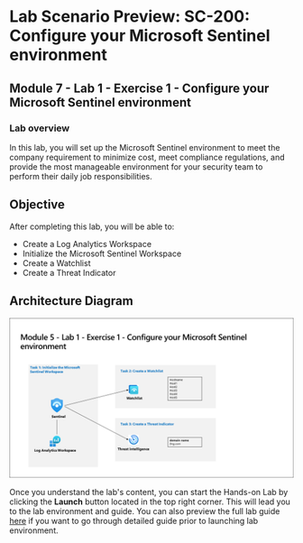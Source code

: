 # Lab Scenario Preview: SC-200: Configure your Microsoft Sentinel environment

## Module 7 - Lab 1 - Exercise 1 - Configure your Microsoft Sentinel environment

### Lab overview

In this lab, you will set up the Microsoft Sentinel environment to meet the company requirement to minimize cost, meet compliance regulations, and provide the most manageable environment for your security team to perform their daily job responsibilities.

## Objective
  
  After completing this lab, you will be able to:

- Create a Log Analytics Workspace
- Initialize the Microsoft Sentinel Workspace
- Create a Watchlist
- Create a Threat Indicator
  
## Architecture Diagram

   ![](media/SC200-Lab_Diagrams_Mod5_L1_Ex1.png)

Once you understand the lab's content, you can start the Hands-on Lab by clicking the **Launch** button located in the top right corner. This will lead you to the lab environment and guide. You can also preview the full lab guide [here](https://experience.cloudlabs.ai/#/labguidepreview/6827d75c-db06-4fd5-98a2-1be78fd9d505) if you want to go through detailed guide prior to launching lab environment.
